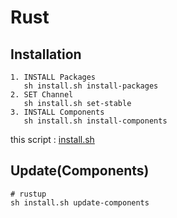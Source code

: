 # Rust

## Installation

    1. INSTALL Packages
       sh install.sh install-packages
    2. SET Channel
       sh install.sh set-stable
    3. INSTALL Components
       sh install.sh install-components

this script : [install.sh](https://github.com/ghsable/dotfiles/blob/master/bin/apl/install.sh)

## Update(Components)

    # rustup
    sh install.sh update-components

